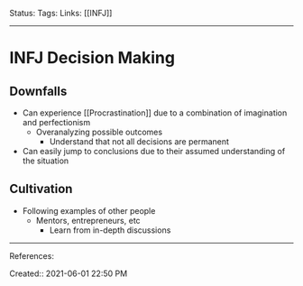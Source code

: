 Status:
Tags: 
Links: [[INFJ]]
___
# INFJ Decision Making
## Downfalls
- Can experience [[Procrastination]] due to a combination of imagination and perfectionism
	- Overanalyzing possible outcomes
		- Understand that not all decisions are permanent
- Can easily jump to conclusions due to their assumed understanding of the situation
## Cultivation
- Following examples of other people
	- Mentors, entrepreneurs, etc
		- Learn from in-depth discussions
___
References:

Created:: 2021-06-01 22:50 PM